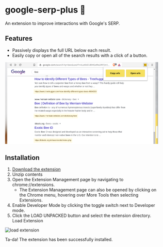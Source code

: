 # google-serp-plus 🐝

An extension to improve interactions with Google's SERP. 

## Features
- Passively displays the full URL below each result.
- Easily copy or open all of the search results with a click of a button.
    
![Example SERP](https://github.com/securibee/google-serp-plus/raw/master/images/google-serp-chrome-extension-example.png)

## Installation
1. [Download the extension](https://github.com/securibee/google-serp-plus/archive/master.zip)
1. Unzip contents
1. Open the Extension Management page by navigating to chrome://extensions.
    - The Extension Management page can also be opened by clicking on the Chrome menu, hovering over More Tools then selecting Extensions.
1. Enable Developer Mode by clicking the toggle switch next to Developer mode.
1. Click the LOAD UNPACKED button and select the extension directory.
Load Extension

![load extension](https://developer.chrome.com/static/images/get_started/load_extension.png)

Ta-da! The extension has been successfully installed.
